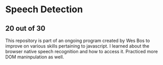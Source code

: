 # Speech Detection
## 20 out of 30
This repository is part of an ongoing program created by Wes Bos to improve on various skills pertaining to javascript.
I learned about the browser native speech recognition and how to access it. Practiced more DOM maninpulation as well.
